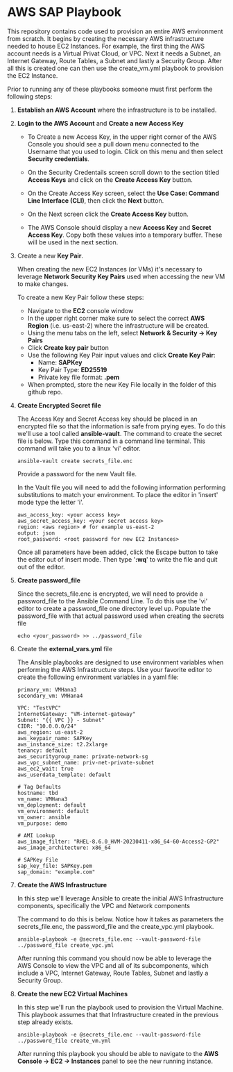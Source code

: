 <h1>AWS SAP Playbook</h1>

This repository contains code used to provision an entire AWS environment from scratch.  It begins by creating the necessary AWS infrastructure needed to house EC2 Instances.  For example, the first thing the AWS account needs is a Virtual Privat Cloud, or VPC.  Next it needs a Subnet, an Internet Gateway, Route Tables, a Subnet and lastly a Security Group.  After all this is created one can then use the create_vm.yml playbook to provision the EC2 Instance.

Prior to running any of these playbooks someone must first perform the following steps:

1. **Establish an AWS Account** where the infrastructure is to be installed.

1. **Login to the AWS Account** and **Create a new Access Key**

    - To Create a new Access Key, in the upper right corner of the AWS Console you should see a pull down menu connected to the Username that you used to login.  Click on this menu and then select **Security credentials**.

    - On the Security Credentails screen scroll down to the section titled **Access Keys** and click on the **Create Access Key** button.

    - On the Create Access Key screen, select the **Use Case: Command Line Interface (CLI)**, then click the **Next** button.

    - On the Next screen click the **Create Access Key** button.

    - The AWS Console should display a new **Access Key** and **Secret Access Key**.  Copy both these values into a temporary buffer.  These will be used in the next section.

1.  Create a new **Key Pair**.
   
    When creating the new EC2 Instances (or VMs) it's necessary to leverage **Network Security Key Pairs** used when accessing the new VM to make changes.

    To create a new Key Pair follow these steps:

    - Navigate to the **EC2** console window
    - In the upper right corner make sure to select the correct **AWS Region** (i.e. us-east-2) where the infrastructure will be created.
    - Using the menu tabs on the left, select **Network & Security -> Key Pairs** 
    - Click **Create key pair** button
    - Use the following Key Pair input values and click **Create Key Pair**:
      - Name: **SAPKey**
      - Key Pair Type: **ED25519**
      - Private key file format: **.pem**
    - When prompted, store the new Key File locally in the folder of this github repo. 

1.  **Create Encrypted Secret file**

    The Access Key and Secret Access key should be placed in an encrypted file so that the information is safe from prying eyes.  To do this we'll use a tool called **ansible-vault**.  The command to create the secret file is below.  Type this command in a command line terminal.  This command will take you to a linux 'vi' editor.

    ```
    ansible-vault create secrets_file.enc
    ```
    Provide a password for the new Vault file.

    In the Vault file you will need to add the following information performing substitutions to match your environment.  To place the editor in 'insert' mode type the letter 'i'.

    ```
    aws_access_key: <your access key>
    aws_secret_access_key: <your secret access key>
    region: <aws region> # for example us-east-2
    output: json
    root_password: <root password for new EC2 Instances>
    ```

    Once all parameters have been added, click the Escape button to take the editor out of insert mode.  Then type '**:wq**' to write the file and quit out of the editor.

1.  **Create password_file**

    Since the secrets_file.enc is encrypted, we will need to provide a password_file to the Ansible Command Line.  To do this use the 'vi' editor to create a password_file one directory level up.  Populate the password_file with that actual password used when creating the secrets file

    ```
    echo <your_password> >> ../password_file
    ```

1.  Create the **external_vars.yml** file

    The Ansible playbooks are designed to use environment variables when performing the AWS Infrastructure steps.  Use your favorite editor to create the following environment variables in a yaml file:

    ```
    primary_vm: VMHana3
    secondary_vm: VMHana4

    VPC: "TestVPC"
    InternetGateway: "VM-internet-gateway"
    Subnet: "{{ VPC }} - Subnet"
    CIDR: "10.0.0.0/24"
    aws_region: us-east-2
    aws_keypair_name: SAPKey
    aws_instance_size: t2.2xlarge
    tenancy: default
    aws_securitygroup_name: private-network-sg
    aws_vpc_subnet_name: priv-net-private-subnet
    aws_ec2_wait: true
    aws_userdata_template: default

    # Tag Defaults
    hostname: tbd
    vm_name: VMHana3
    vm_deployment: default
    vm_environment: default
    vm_owner: ansible
    vm_purpose: demo
    
    # AMI Lookup
    aws_image_filter: "RHEL-8.6.0_HVM-20230411-x86_64-60-Access2-GP2"
    aws_image_architecture: x86_64
    
    # SAPKey File
    sap_key_file: SAPKey.pem
    sap_domain: "example.com"
    ```

1. **Create the AWS Infrastructure**

    In this step we'll leverage Ansible to create the initial AWS Infrastructure components, specifically the VPC and Network components

    The command to do this is below.  Notice how it takes as parameters the secrets_file.enc, the password_file and the create_vpc.yml playbook.

    ```
    ansible-playbook -e @secrets_file.enc --vault-password-file ../password_file create_vpc.yml
    ```

    After running this command you should now be able to leverage the AWS Console to view the VPC and all of its subcomponents, which include a VPC, Internet Gateway, Route Tables, Subnet and lastly a Security Group.

1.  **Create the new EC2 Virtual Machines**

    In this step we'll run the playbook used to provision the Virtual Machine.  This playbook assumes that that Infrastructure created in the previous step already exists.

    ```
    ansible-playbook -e @secrets_file.enc --vault-password-file ../password_file create_vm.yml
    ```

    After running this playbook you should be able to navigate to the **AWS Console -> EC2 -> Instances** panel to see the new running instance.